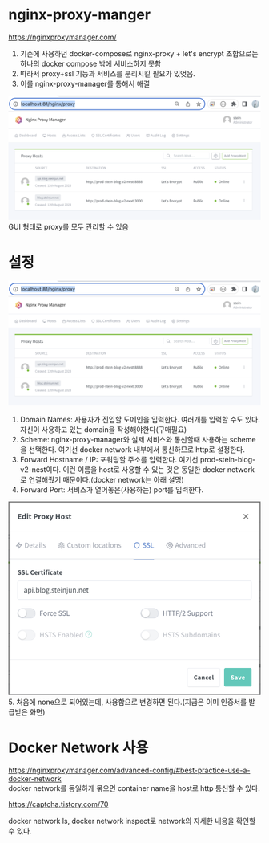 # nginx-proxy-manger
https://nginxproxymanager.com/
1. 기존에 사용하던 docker-compose로 nginx-proxy + let's encrypt 조합으로는 하나의 docker compose 밖에 서비스하지 못함
2. 따라서 proxy+ssl 기능과 서비스를 분리시킬 필요가 있엇음.
3. 이를 nginx-proxy-manager를 통해서 해결

![screenshot](./nginx-proxy-manager/screenshot.png)
GUI 형태로 proxy를 모두 관리할 수 있음

# 설정
![setting](./nginx-proxy-manager/screenshot.png)
1. Domain Names: 사용자가 진입할 도메인을 입력한다. 여러개를 입력할 수도 있다. 자신이 사용하고 있는 domain을 작성해야한다(구매필요)
2. Scheme: nginx-proxy-manager와 실제 서비스와 통신할때 사용하는 scheme을 선택한다. 여기선 docker network 내부에서 통신하므로 http로 설정한다.
3. Forward Hostname / IP: 포워딩할 주소를 입력한다. 여기선 prod-stein-blog-v2-nest이다. 이런 이름을 host로 사용할 수 있는 것은 동일한 docker network로 연결해줬기 때문이다.(docker network는 아래 설명)
4. Forward Port: 서비스가 열어놓은(사용하는) port를 입력한다.

![SSL](./nginx-proxy-manager/ssl.png)
5. 처음에 none으로 되어있는데, 사용함으로 변경하면 된다.(지금은 이미 인증서를 발급받은 화면)

# Docker Network 사용
https://nginxproxymanager.com/advanced-config/#best-practice-use-a-docker-network  
docker network를 동일하게 묶으면 container name을 host로 http 통신할 수 있다.

https://captcha.tistory.com/70  

docker network ls, docker network inspect로 network의 자세한 내용을 확인할 수 있다.